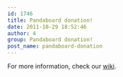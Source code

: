 ```yaml
---
id: 1746
title: Pandaboard donation!
date: 2011-10-29 18:52:46
author: 4
group: Pandaboard donation!
post_name: pandaboard-donation
---
```


For more information, check our [wiki](http://wiki.xinchejian.com/wiki/Panda%5FBoard).